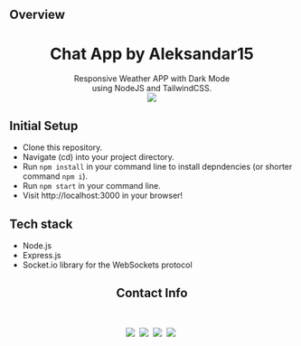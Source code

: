 ## Overview

<h1 align='center'>Chat App by Aleksandar15</h1>
<p align='center'>
Responsive Weather APP with Dark Mode <br>using NodeJS and TailwindCSS. <br>
<a href="https://chat-app-by-aleksandar15.herokuapp.com"><img src="https://img.shields.io/badge/DEMO-ChatApp-9cf.svg?style=flat"></a>
</p>

## Initial Setup

- Clone this repository.
- Navigate (cd) into your project directory.
- Run `npm install` in your command line to install depndencies (or shorter command `npm i`).
- Run `npm start` in your command line.
- Visit http://localhost:3000 in your browser!

## Tech stack
- Node.js
- Express.js
- Socket.io library for the WebSockets protocol

<h2 align='center'>Contact Info</h2>
<br/>
<p align='center'>
    <a href="https://instagram.com/aleksandarr15"><img src="https://img.shields.io/badge/instagram.com-@aleksandarr15-red?style=flat&logo=instagram"></a>&nbsp;
    <a href="mailto:aleksandarangelov15@hotmail.com"><img src="https://img.shields.io/badge/email-aleksandarangelov15@hotmail.com-black?style=flat&logo=gmail"></a>&nbsp;
    <a href="https://aleksandar15.github.io/portfolio"><img src="https://img.shields.io/badge/portfolio-aleksandar15.github.io-green?style=flat"></a>&nbsp;
    <a href="https://www.linkedin.com/in/aleksandar15"><img src="https://img.shields.io/badge/linkedin-aleksandar15.github.io-blue?style=flat&logo=linkedin"></a>&nbsp;
</p>